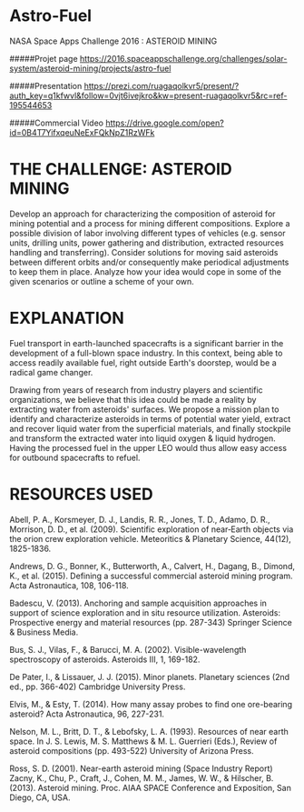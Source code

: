 # Astro-Fuel
NASA Space Apps Challenge 2016 : ASTEROID MINING

#####Projet page
https://2016.spaceappschallenge.org/challenges/solar-system/asteroid-mining/projects/astro-fuel

#####Presentation
https://prezi.com/ruagaqolkvr5/present/?auth_key=q1kfwvl&follow=0vjt6ivejkro&kw=present-ruagaqolkvr5&rc=ref-195544653

#####Commercial Video
https://drive.google.com/open?id=0B4T7YifxqeuNeExFQkNpZ1RzWFk

# THE CHALLENGE: ASTEROID MINING

Develop an approach for characterizing the composition of asteroid for mining potential and a process for mining different compositions. Explore a possible division of labor involving different types of vehicles (e.g. sensor units, drilling units, power gathering and distribution, extracted resources handling and transferring). Consider solutions for moving said asteroids between different orbits and/or consequently make periodical adjustments to keep them in place. Analyze how your idea would cope in some of the given scenarios or outline a scheme of your own.

# EXPLANATION

Fuel transport in earth-launched spacecrafts is a significant barrier in the development of a full-blown space industry. In this context, being able to access readily available fuel, right outside Earth's doorstep, would be a radical game changer.

Drawing from years of research from industry players and scientific organizations, we believe that this idea could be made a reality by extracting water from asteroids' surfaces. We propose a mission plan to identify and characterize asteroids in terms of potential water yield, extract and recover liquid water from the superficial materials, and finally stockpile and transform the extracted water into liquid oxygen & liquid hydrogen. Having the processed fuel in the upper LEO would thus allow easy access for outbound spacecrafts to refuel.

# RESOURCES USED

Abell, P. A., Korsmeyer, D. J., Landis, R. R., Jones, T. D., Adamo, D. R., Morrison, D. D., et al. (2009). Scientific exploration of near‐Earth objects via the orion crew exploration vehicle. Meteoritics & Planetary Science, 44(12), 1825-1836.

Andrews, D. G., Bonner, K., Butterworth, A., Calvert, H., Dagang, B., Dimond, K., et al. (2015). Defining a successful commercial asteroid mining program. Acta Astronautica, 108, 106-118.

Badescu, V. (2013). Anchoring and sample acquisition approaches in support of science exploration and in situ resource utilization. Asteroids: Prospective energy and material resources (pp. 287-343) Springer Science & Business Media.

Bus, S. J., Vilas, F., & Barucci, M. A. (2002). Visible-wavelength spectroscopy of asteroids. Asteroids III, 1, 169-182.

De Pater, I., & Lissauer, J. J. (2015). Minor planets. Planetary sciences (2nd ed., pp. 366-402) Cambridge University Press.

Elvis, M., & Esty, T. (2014). How many assay probes to find one ore-bearing asteroid? Acta Astronautica, 96, 227-231.

Nelson, M. L., Britt, D. T., & Lebofsky, L. A. (1993). Resources of near earth space. In J. S. Lewis, M. S. Matthews & M. L. Guerrieri (Eds.), Review of asteroid compositions (pp. 493-522) University of Arizona Press.

Ross, S. D. (2001). Near-earth asteroid mining (Space Industry Report)
Zacny, K., Chu, P., Craft, J., Cohen, M. M., James, W. W., & Hilscher, B. (2013). Asteroid mining. Proc. AIAA SPACE Conference and Exposition, San Diego, CA, USA.
